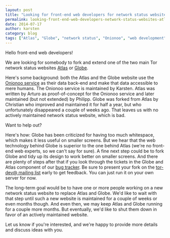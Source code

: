 ```yaml
---
layout: post
title: "Looking for front-end web developers for network status websites Atlas and Globe"
permalink: looking-front-end-web-developers-network-status-websites-atlas-and-globe
date: 2014-07-17
author: karsten
category: blog
tags: ["Atlas", "Globe", "network status", "Onionoo", "web development"]
---
```


Hello front-end web developers!

We are looking for somebody to fork and extend one of the two main Tor network status websites [Atlas](https://atlas.torproject.org/) or [Globe](https://globe.torproject.org/).

Here's some background: both the Atlas and the Globe website use the [Onionoo service](https://onionoo.torproject.org/) as their data back-end and make that data accessible to mere humans. The Onionoo service is maintained by Karsten. Atlas was written by Arturo as proof-of-concept for the Onionoo service and later maintained (but not extended) by Philipp. Globe was forked from Atlas by Christian who improved and maintained it for half a year, but who unfortunately disappeared a couple of weeks ago. That leaves us with no actively maintained network status website, which is bad.

Want to help out?

Here's how: Globe has been criticized for having too much whitespace, which makes it less useful on smaller screens. But we hear that the web technology behind Globe is superior to the one behind Atlas (we're no front-end web experts, so we can't say for sure). A fine next step could be to fork Globe and tidy up its design to work better on smaller screens. And there are plenty of steps after that if you look through the tickets in the Globe and Atlas component of our [bug tracker](https://trac.torproject.org/). Be sure to present your fork on the [tor-dev@ mailing list](https://lists.torproject.org/cgi-bin/mailman/listinfo/tor-dev) early to get feedback. You can just run it on your own server for now.

The long-term goal would be to have one or more people working on a new network status website to replace Atlas and Globe. We'd like to wait with that step until such a new website is maintained for a couple of weeks or even months though. And even then, we may keep Atlas and Globe running for a couple more months. But eventually, we'd like to shut them down in favor of an actively maintained website.

Let us know if you're interested, and we're happy to provide more details and discuss ideas with you.

